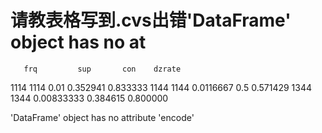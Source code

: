 # 请教表格写到.cvs出错'DataFrame' object has no at

       frq         sup       con    dzrate
1114  1114        0.01  0.352941  0.833333
1144  1144   0.0116667       0.5  0.571429
1344  1344  0.00833333  0.384615  0.800000

'DataFrame' object has no attribute 'encode'